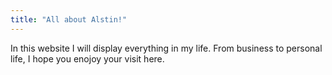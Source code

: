 ```yaml
---
title: "All about Alstin!"
---
```


In this website I will display everything in my life. From business to personal life, I hope you enojoy your visit here.

